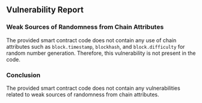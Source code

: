 

## Vulnerability Report

### Weak Sources of Randomness from Chain Attributes

The provided smart contract code does not contain any use of chain attributes such as `block.timestamp`, `blockhash`, and `block.difficulty` for random number generation. Therefore, this vulnerability is not present in the code.

### Conclusion

The provided smart contract code does not contain any vulnerabilities related to weak sources of randomness from chain attributes.